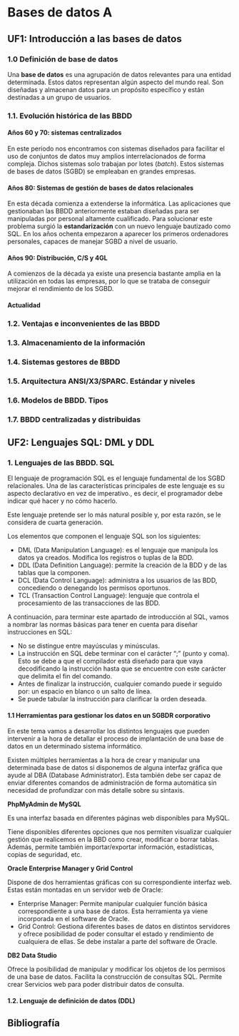 # Bases de datos A

## UF1: Introducción a las bases de datos

### 1.0 Definición de base de datos

Una **base de datos** es una agrupación de datos relevantes para una entidad determinada. Estos datos representan algún aspecto del mundo real. Son diseñadas y almacenan datos para un propósito específico y están destinadas a un grupo de usuarios.

### 1.1. Evolución histórica de las BBDD

#### Años 60 y 70: sistemas centralizados

En este periodo nos encontramos con sistemas diseñados para facilitar el uso de conjuntos de datos muy amplios interrelacionados de forma compleja. Dichos sistemas solo trabajan por lotes (*batch*). Estos sistemas de bases de datos (SGBD) se empleaban en grandes empresas.

#### Años 80: Sistemas de gestión de bases de datos relacionales

En esta década comienza a extenderse la informática. Las aplicaciones que gestionaban las BBDD anteriormente estaban diseñadas para ser manipuladas por personal altamente cualificado. Para solucionar este problema surgió la **estandarización** con un nuevo lenguaje bautizado como SQL. En los años ochenta empezaron a aparecer los primeros ordenadores personales, capaces de manejar SGBD a nivel de usuario.

#### Años 90: Distribución, C/S y 4GL

A comienzos de la década ya existe una presencia bastante amplia en la utilización en todas las empresas, por lo que se trataba de conseguir mejorar el rendimiento de los SGBD.

#### Actualidad

### 1.2. Ventajas e inconvenientes de las BBDD
### 1.3. Almacenamiento de la información
### 1.4. Sistemas gestores de BBDD
### 1.5. Arquitectura ANSI/X3/SPARC. Estándar y niveles
### 1.6. Modelos de BBDD. Tipos
### 1.7. BBDD centralizadas y distribuidas

## UF2: Lenguajes SQL: DML y DDL

### 1. Lenguajes de las BBDD. SQL

El lenguaje de programación SQL es el lenguaje fundamental de los SGBD relacionales. Una de las características principales de este lenguaje es su aspecto declarativo en vez de imperativo., es decir, el programador debe indicar qué hacer y no cómo hacerlo.

Este lenguaje pretende ser lo más natural posible y, por esta razón, se le considera
de cuarta generación.

Los elementos que componen el lenguaje SQL son los siguientes:

- DML (Data Manipulation Language): es el lenguaje que manipula los datos ya creados. Modifica los registros o tuplas de la BDD.
- DDL (Data Definition Language): permite la creación de la BDD y de las tablas que la componen.
- DCL (Data Control Language): administra a los usuarios de las BDD, concediendo o denegando los permisos oportunos.
- TCL (Transaction Control Language): lenguaje que controla el procesamiento de las transacciones de las BDD.

A continuación, para terminar este apartado de introducción al SQL, vamos a nombrar las normas básicas para tener en cuenta para diseñar instrucciones en SQL:
- No se distingue entre mayúsculas y minúsculas.
- La instrucción en SQL debe terminar con el carácter “;” (punto y coma). Esto se debe a que el compilador está diseñado para que vaya decodificando la instrucción hasta que se encuentre con este carácter que delimita el fin del comando.
- Antes de finalizar la instrucción, cualquier comando puede ir seguido por: un espacio en blanco o un salto de línea.
- Se puede tabular la instrucción para clarificar la orden deseada.

#### 1.1 Herramientas para gestionar los datos en un SGBDR corporativo

En este tema vamos a desarrollar los distintos lenguajes que pueden intervenir a la hora de detallar el proceso de implantación de una base de datos en un determinado sistema informático.

Existen múltiples herramientas a la hora de crear y manipular una determinada base de datos si disponemos de alguna interfaz gráfica que ayude al DBA (Database Administrator). Esta también debe ser capaz de enviar diferentes comandos de administración de forma automática sin necesidad de profundizar con más detalle sobre su sintaxis.

**PhpMyAdmin de MySQL**

Es una interfaz basada en diferentes páginas web disponibles para MySQL.

Tiene disponibles diferentes opciones que nos permiten visualizar cualquier gestión que realicemos en la BBD como crear, modificar o borrar tablas. Además, permite también importar/exportar información, estadísticas, copias de seguridad, etc.

**Oracle Enterprise Manager y Grid Control**

Dispone de dos herramientas gráficas con su correspondiente interfaz web. Estas están montadas en un servidor web de Oracle:
- Enterprise Manager: Permite manipular cualquier función básica correspondiente a una base de datos. Esta herramienta ya viene incorporada en el software de Oracle.
- Grid Control: Gestiona diferentes bases de datos en distintos servidores y ofrece posibilidad de poder consultar el estado y rendimiento de cualquiera de ellas. Se debe instalar a parte del software de Oracle.

**DB2 Data Studio**

Ofrece la posibilidad de manipular y modificar los objetos de los permisos de una base de datos. Facilita la construcción de consultas SQL. Permite crear Servicios web para poder distribuir datos de consulta.

#### 1.2. Lenguaje de definición de datos (DDL)


## Bibliografía
